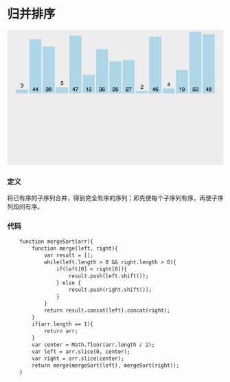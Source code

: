 # 归并排序
![归并排序](../source/images/algorithm/merge.gif)

### 定义
将已有序的子序列合并，得到完全有序的序列；即先使每个子序列有序，再使子序列段间有序。

### 代码
```
    function mergeSort(arr){
        function merge(left, right){
            var result = [];
            while(left.length > 0 && right.length > 0){
                if(left[0] < right[0]){
                    result.push(left.shift());
                } else {
                    result.push(right.shift());
                }
            }
            return result.concat(left).concat(right);
        }
        if(arr.length == 1){
            return arr;
        }
        var center = Math.floor(arr.length / 2);
        var left = arr.slice(0, center);
        var right = arr.slice(center);
        return merge(mergeSort(left), mergeSort(right));
    }
```